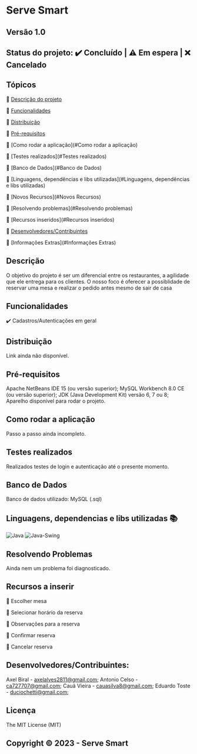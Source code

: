 # Serve Smart
## Versão 1.0
## Status do projeto: ✔️ Concluído | ⚠️ Em espera | ❌ Cancelado

## Tópicos
🔹 [Descrição do projeto](#Descrição)

🔹 [Funcionalidades](#Funcionalidades)

🔹 [Distribuição](#Distribuição)

🔹 [Pré-requisitos](#Pré-requisitos)

🔹 [Como rodar a aplicação](#Como rodar a aplicação)

🔹 [Testes realizados](#Testes realizados)

🔹 [Banco de Dados](#Banco de Dados)

🔹 [Linguagens, dependências e libs utilizadas](#Linguagens, dependências e libs utilizadas)

🔹 [Novos Recursos](#Novos Recursos) 

🔹 [Resolvendo problemas](#Resolvendo problemas) 

🔹 [Recursos inseridos](#Recursos inseridos) 

🔹 [Desenvolvedores/Contribuintes](#Desenvolvedores/Contribuintes)

🔹 [Informações Extras](#Informações Extras)

## Descrição
O objetivo do projeto é ser um diferencial entre os restaurantes, a agilidade que ele entrega para os clientes. O nosso foco é oferecer a possiblidade de reservar uma mesa e realizar o pedido antes mesmo de sair de casa

## Funcionalidades
✔️ Cadastros/Autenticações em geral

## Distribuição
Link ainda não disponível.

## Pré-requisitos   
Apache NetBeans IDE 15 (ou versão superior);
MySQL Workbench 8.0 CE (ou versão superior);
JDK (Java Development Kit) versão 6, 7 ou 8;
Aparelho disponível para rodar o projeto.

## Como rodar a aplicação 
Passo a passo ainda incompleto.

## Testes realizados
Realizados testes de login e autenticação até o presente momento.

## Banco de Dados
Banco de dados utilizado: MySQL (.sql)

## Linguagens, dependencias e libs utilizadas 📚
![Java](https://img.shields.io/badge/Java-orange)
![Java-Swing](https://img.shields.io/badge/JavaSwing-critical)

## Resolvendo Problemas 
Ainda nem um problema foi diagnosticado.

## Recursos a inserir

📝 Escolher mesa

📝 Selecionar horário da reserva

📝 Observações para a reserva

📝 Confirmar reserva

📝 Cancelar reserva

## Desenvolvedores/Contribuintes:
Axel Biral - axelalves2811@gmail.com;
Antonio Celso - ca727707@gmail.com;
Cauã Vieira - cauasilva8@gmail.com;
Eduardo Toste - duciochetti@gmail.com;

## Licença
The MIT License (MIT)

## Copyright ©️ 2023 - Serve Smart
